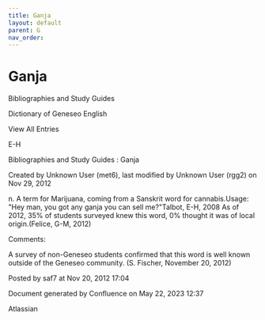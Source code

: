 ```yaml
---
title: Ganja
layout: default
parent: G
nav_order:
---
```


# Ganja

Bibliographies and Study Guides

Dictionary of Geneseo English

View All Entries

E-H

Bibliographies and Study Guides : Ganja

Created by  Unknown User (met6), last modified by  Unknown User (rgg2) on Nov 29, 2012

n. A term for Marijuana, coming from a Sanskrit word for cannabis.Usage: &quot;Hey man, you got any ganja you can sell me?&quot;Talbot, E-H, 2008 As of 2012, 35% of students surveyed knew this word, 0% thought it was of local origin.(Felice, G-M, 2012)

Comments:

A survey of non-Geneseo students confirmed that this word is well known outside of the Geneseo community. (S. Fischer, November 20, 2012)

Posted by saf7 at Nov 20, 2012 17:04

Document generated by Confluence on May 22, 2023 12:37

Atlassian
